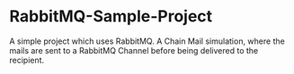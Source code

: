 # RabbitMQ-Sample-Project
A simple project which uses RabbitMQ. A Chain Mail simulation, where the mails are sent to a RabbitMQ Channel before being delivered to the recipient.
